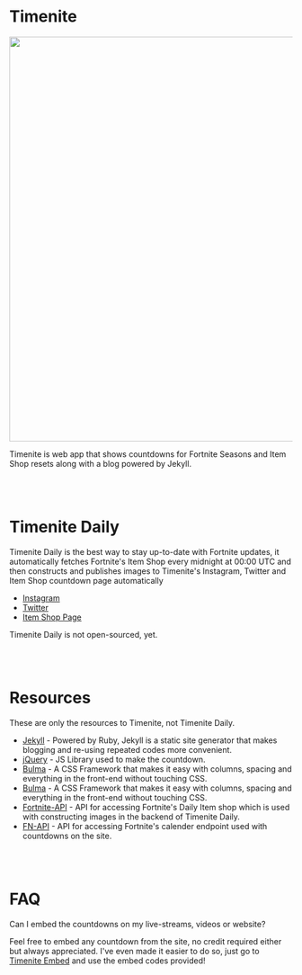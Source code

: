 
# Timenite

<img width=720px src="https://raw.githubusercontent.com/priyam-raj/timenite/main/assets/normal-small.jpg">

Timenite is web app that shows countdowns for Fortnite Seasons and Item Shop resets along with a blog powered by Jekyll.

<br /><br />


# Timenite Daily
Timenite Daily is the best way to stay up-to-date with Fortnite updates, it automatically fetches Fortnite's Item Shop every midnight at 00:00 UTC and then constructs and publishes images to Timenite's Instagram, Twitter and Item Shop countdown page automatically

- [Instagram](https://www.instagram.com/timenitedaily/) 
- [Twitter](https://twitter.com/timenitedaily) 
- [Item Shop Page](https://timenite.com/item-shop)

Timenite Daily is not open-sourced, yet.



<br /><br />


# Resources
These are only the resources to Timenite, not Timenite Daily. 
- [Jekyll](https://jekyllrb.com) - Powered by Ruby, Jekyll is a static site generator that makes blogging and re-using repeated codes more convenient.
- [jQuery](https://jquery.com) - JS Library used to make the countdown. 
- [Bulma](https://bulma.io) - A CSS Framework that makes it easy with columns, spacing and everything in the front-end without touching CSS. 
- [Bulma](https://bulma.io) - A CSS Framework that makes it easy with columns, spacing and everything in the front-end without touching CSS. 
- [Fortnite-API](https://fortnite-api.com/) - API for accessing Fortnite's Daily Item shop which is used with constructing images in the backend of Timenite Daily.
- [FN-API](https://fn-api.com/) - API for accessing Fortnite's calender endpoint used with countdowns on the site.


<br /><br />


# FAQ

Can I embed the countdowns on my live-streams, videos or website?

Feel free to embed any countdown from the site, no credit required either but always appreciated. I've even made it easier to do so, just go to [Timenite Embed](https://timenite.com/embeds) and use the embed codes provided!
